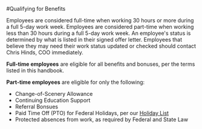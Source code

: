 #Qualifying for Benefits

Employees are considered full-time when working 30 hours or more during a full 5-day work week. Employees are considered part-time when working less than 30 hours during a full 5-day work week. An employee's status is determined by what is listed in their signed offer letter. Employees that believe they may need their work status updated or checked should contact Chris Hinds, COO immediately.

**Full-time employees** are eligible for all benefits and bonuses, per the terms listed in this handbook.

**Part-time employees** are eligible for only the following:
* Change-of-Scenery Allowance
* Continuing Education Support
* Referral Bonsues
* Paid Time Off (PTO) for Federal Holidays, per our [Holiday List](NEED.URL)
* Protected absences from work, as required by Federal and State Law